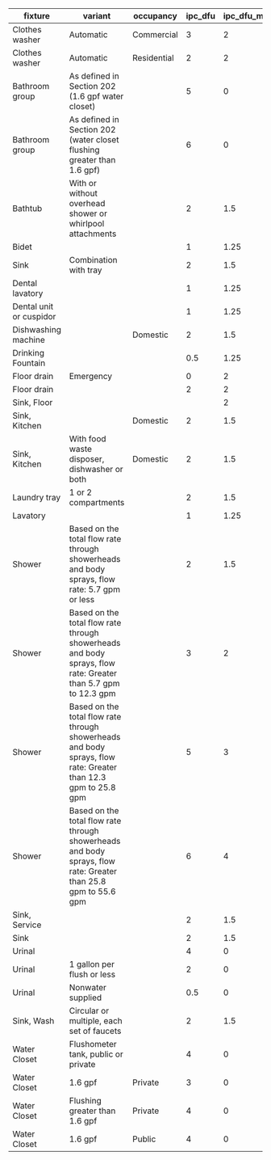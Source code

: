| fixture                 | variant                                                                                                        | occupancy   | ipc_dfu | ipc_dfu_min_trap_size_in |
|-------------------------|----------------------------------------------------------------------------------------------------------------|-------------|---------|--------------------------|
| Clothes washer          | Automatic                                                                                                      | Commercial  | 3       | 2                        |
| Clothes washer          | Automatic                                                                                                      | Residential | 2       | 2                        |
| Bathroom group          | As defined in Section 202 (1.6 gpf water closet)                                                               |             | 5       | 0                        |
| Bathroom group          | As defined in Section 202 (water closet flushing greater than 1.6 gpf)                                         |             | 6       | 0                        |
| Bathtub                 | With or without overhead shower or whirlpool attachments                                                       |             | 2       | 1.5                      |
| Bidet                   |                                                                                                                |             | 1       | 1.25                     |
| Sink                    | Combination with tray                                                                                          |             | 2       | 1.5                      |
| Dental lavatory         |                                                                                                                |             | 1       | 1.25                     |
| Dental unit or cuspidor |                                                                                                                |             | 1       | 1.25                     |
| Dishwashing machine     |                                                                                                                | Domestic    | 2       | 1.5                      |
| Drinking Fountain       |                                                                                                                |             | 0.5     | 1.25                     |
| Floor drain             | Emergency                                                                                                      |             | 0       | 2                        |
| Floor drain             |                                                                                                                |             | 2       | 2                        |
| Sink, Floor             |                                                                                                                |             |         | 2                        |
| Sink, Kitchen           |                                                                                                                | Domestic    | 2       | 1.5                      |
| Sink, Kitchen           | With food waste disposer, dishwasher or both                                                                   | Domestic    | 2       | 1.5                      |
| Laundry tray            | 1 or 2 compartments                                                                                            |             | 2       | 1.5                      |
| Lavatory                |                                                                                                                |             | 1       | 1.25                     |
| Shower                  | Based on the total flow rate through showerheads and body sprays, flow rate: 5.7 gpm or less                   |             | 2       | 1.5                      |
| Shower                  | Based on the total flow rate through showerheads and body sprays, flow rate: Greater than 5.7 gpm to 12.3 gpm  |             | 3       | 2                        |
| Shower                  | Based on the total flow rate through showerheads and body sprays, flow rate: Greater than 12.3 gpm to 25.8 gpm |             | 5       | 3                        |
| Shower                  | Based on the total flow rate through showerheads and body sprays, flow rate: Greater than 25.8 gpm to 55.6 gpm |             | 6       | 4                        |
| Sink, Service           |                                                                                                                |             | 2       | 1.5                      |
| Sink                    |                                                                                                                |             | 2       | 1.5                      |
| Urinal                  |                                                                                                                |             | 4       | 0                        |
| Urinal                  | 1 gallon per flush or less                                                                                     |             | 2       | 0                        |
| Urinal                  | Nonwater supplied                                                                                              |             | 0.5     | 0                        |
| Sink, Wash              | Circular or multiple, each set of faucets                                                                      |             | 2       | 1.5                      |
| Water Closet            | Flushometer tank, public or private                                                                            |             | 4       | 0                        |
| Water Closet            | 1.6 gpf                                                                                                        | Private     | 3       | 0                        |
| Water Closet            | Flushing greater than 1.6 gpf                                                                                  | Private     | 4       | 0                        |
| Water Closet            | 1.6 gpf                                                                                                        | Public      | 4       | 0                        |

